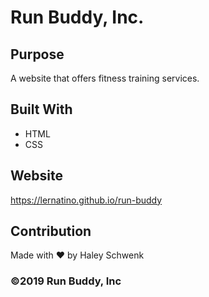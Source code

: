 # Run Buddy, Inc.

## Purpose
A website that offers fitness training services.

## Built With
* HTML
* CSS

## Website
https://lernatino.github.io/run-buddy

## Contribution 
Made with ❤️ by Haley Schwenk

### ©️2019 Run Buddy, Inc 
